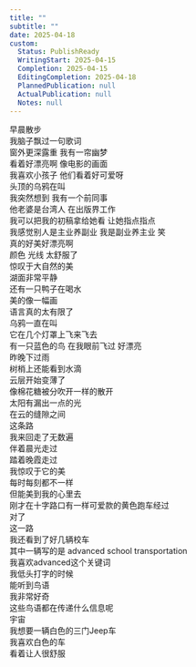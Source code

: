 ```yaml
---    
title: ""    
subtitle: ""    
date: 2025-04-18    
custom:    
  Status: PublishReady    
  WritingStart: 2025-04-15    
  Completion: 2025-04-15    
  EditingCompletion: 2025-04-18    
  PlannedPublication: null    
  ActualPublication: null    
  Notes: null    
---        
```

早晨散步      
我脑子飘过一句歌词      
窗外更深露重 我有一帘幽梦        
看着好漂亮啊 像电影的画面        
我喜欢小孩子 他们看着好可爱呀      
    头顶的乌鸦在叫        
我突然想到 我有一个前同事      
    他老婆是台湾人 在出版界工作      
   我可以把我的初稿拿给她看 让她指点指点        
我感觉别人是主业养副业 我是副业养主业 笑        
真的好美好漂亮啊      
    颜色 光线 太舒服了        
惊叹于大自然的美        
湖面非常平静      
    还有一只鸭子在喝水        
美的像一幅画      
    语言真的太有限了        
乌鸦一直在叫      
    它在几个灯罩上飞来飞去        
有一只蓝色的鸟 在我眼前飞过 好漂亮        
昨晚下过雨      
树梢上还能看到水滴        
云层开始变薄了      
像棉花糖被分吹开一样的散开        
太阳有漏出一点的光      
在云的缝隙之间        
这条路      
我来回走了无数遍      
伴着晨光走过      
踏着晚霞走过        
我惊叹于它的美        
每时每刻都不一样      
但能美到我的心里去        
刚才在十字路口有一样可爱款的黄色跑车经过      
对了      
这一路      
我还看到了好几辆校车      
其中一辆写的是 advanced school transportation      
我喜欢advanced这个关键词        
我低头打字的时候      
能听到鸟语        
我非常好奇      
这些鸟语都在传递什么信息呢        
宇宙      
我想要一辆白色的三门Jeep车      
我喜欢白色的车      
看着让人很舒服        
    
